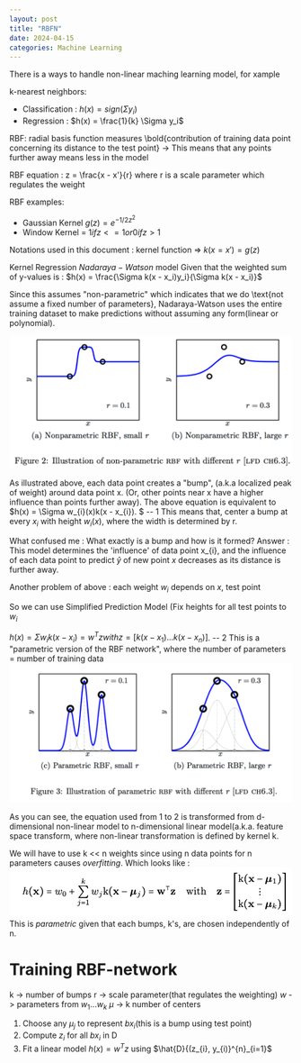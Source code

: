 ```yaml
---
layout: post
title: "RBFN"
date: 2024-04-15
categories: Machine Learning
---
```


There is a ways to handle non-linear maching learning model, for xample

k-nearest neighbors:
- Classification : $h(x) = sign (\Sigma y_i)$
- Regression : $h(x) = \frac{1}{k} \Sigma y_i$


RBF: radial basis function measures \bold{contribution of training data point concerning its distance to the test point} -> This means that any points further away means less in the model

RBF equation : z = \frac{x - x'}{r} where r is a scale parameter which regulates the weight

RBF examples:
- Gaussian Kernel $g(z) = e^{-1/2 z^2}$
- Window Kernel = $1 if z<= 1 or 0 if z > 1$
  
Notations used in this document : kernel function => $k(x = x') = g(z)$

Kernel Regression $Nadaraya-Watson$ model
Given that the weighted sum of y-values is :
$h(x) = \frac{\Sigma k(x - x_i)y_i}{\Sigma k(x - x_i)}$

Since this assumes "non-parametric" which indicates that we do \text{not assume a fixed number of parameters}, Nadaraya-Watson uses the entire training dataset to make predictions without assuming any form(linear or polynomial). 

![](/images/2024-04-16/01.png)

As illustrated above, each data point creates a "bump", (a.k.a localized peak of weight) around data point x. (Or, other points near x have a higher influence than points further away).
The above equation is equivalent to
$h(x) = \Sigma w_{i}(x)k(x - x_{i}). $ -- 1
This means that, center a bump at every $x_{i}$ with height $w_{i}(x)$, where the width is determined by r.

What confused me : What exactly is a bump and how is it formed?
Answer : This model determines the 'influence' of data point x_{i}, and the influence of each data point to predict $\hat{y}$ of new point $x$ decreases as its distance is further away.

Another problem of above : each weight $w_{i}$ depends on $x$, test point

So we can use Simplified Prediction Model (Fix heights for all test points to $w_{i}$

$h(x) = \Sigma w_{i}k(x-x_{i}) = w^{T}z with z = [k(x-x_{1}) ... k(x-x_{n})]$. -- 2
This is a "parametric version of the RBF network", where the number of parameters = number of training data
![](/images/2024-04-16/02.png)


As you can see, the equation used from 1 to 2 is transformed from d-dimensional non-linear model to n-dimensional linear model(a.k.a. feature space transform, where non-linear transformation is defined by kernel k.

We will have to use k << n weights since using n data points for n parameters causes $overfitting$. Which looks like : 
![](/images/2024-04-16/03.png)
This is $parametric$ given that each bumps, k's, are chosen independently of n.

# Training RBF-network
k -> number of bumps
r -> scale parameter(that regulates the weighting)
$w$ -> parameters from $w_{1} ... w_{k}$
$\mu$ -> k number of centers

1) Choose any $\mu_{j}$ to represent $bx_{i}$(this is a bump using test point)
2) Compute $z_{i}$ for all $bx_{i}$ in D
3) Fit a linear model $h(x) = w^{T}z$ using $\hat{D}{(z_{i}, y_{i)}^{n}_{i=1}$






